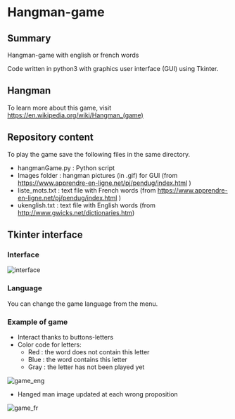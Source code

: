 # Hangman-game


## Summary
Hangman-game with english or french words 

Code written in python3 with graphics user interface (GUI) using Tkinter.

## Hangman
To learn more about this game, visit https://en.wikipedia.org/wiki/Hangman_(game)

## Repository content
To play the game save the following files in the same directory.
* hangmanGame.py : Python script
* Images folder :  hangman pictures (in .gif) for GUI (from https://www.apprendre-en-ligne.net/pj/pendug/index.html )
* liste_mots.txt : text file with French words (from https://www.apprendre-en-ligne.net/pj/pendug/index.html )
* ukenglish.txt : text file with English words (from http://www.gwicks.net/dictionaries.htm)

 

## Tkinter interface

### Interface

![interface](https://user-images.githubusercontent.com/82372483/120477602-41c2aa80-c3ac-11eb-96ea-5fb873bab332.png)

### Language
You can change the game language from the menu.


### Example of game

* Interact thanks to buttons-letters
* Color code for letters:
   *  Red : the word does not contain this letter
   *  Blue : the word contains this letter
   *  Gray : the letter has not been played yet 

![game_eng](https://user-images.githubusercontent.com/82372483/120477710-5f900f80-c3ac-11eb-9563-ee4c3a664f8a.png)

* Hanged man image updated at each wrong proposition

![game_fr](https://user-images.githubusercontent.com/82372483/120477774-7171b280-c3ac-11eb-888f-6e9d28ac383a.png)


